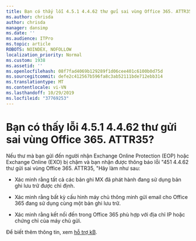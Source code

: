 ```yaml
---
title: Bạn có thấy lỗi 4.5.1 4.4.62 thư gửi sai vùng Office 365. ATTR35?
ms.author: chrisda
author: chrisda
manager: dansimp
ms.date: ''
ms.audience: ITPro
ms.topic: article
ROBOTS: NOINDEX, NOFOLLOW
localization_priority: Normal
ms.custom: 1938
ms.assetid: ''
ms.openlocfilehash: 08f7fad4069b129289f1d06cee401c6100b0d75d
ms.sourcegitcommit: defe2c412567b596fa8c3ab52111bde712ebb314
ms.translationtype: MT
ms.contentlocale: vi-VN
ms.lasthandoff: 10/29/2019
ms.locfileid: "37769253"
---
```

# <a name="are-you-seeing-error-451-4462-mail-sent-to-the-wrong-office-365-region-attr35"></a>Bạn có thấy lỗi 4.5.1 4.4.62 thư gửi sai vùng Office 365. ATTR35?

Nếu thư mà bạn gửi đến người nhận Exchange Online Protection (EOP) hoặc Exchange Online (EXO) bị chậm và bạn nhận được thông báo lỗi "451 4.4.62 thư gửi sai vùng Office 365. ATTR35, "Hãy làm như sau:

- Xác minh rằng tất cả các bản ghi MX đã phát hành đang sử dụng bản ghi lưu trữ được chỉ định.

- Xác minh rằng bất kỳ cấu hình máy chủ thông minh gửi email cho Office 365 đang sử dụng cùng một bản ghi lưu trữ.

- Xác minh rằng kết nối đến trong Office 365 phù hợp với địa chỉ IP hoặc chứng chỉ của máy chủ gửi.

Để biết thêm thông tin, xem [hỗ trợ kB](https://support.microsoft.com/help/4057301/attr35-response-code-when-mail-is-sent-to-eop-exo).
